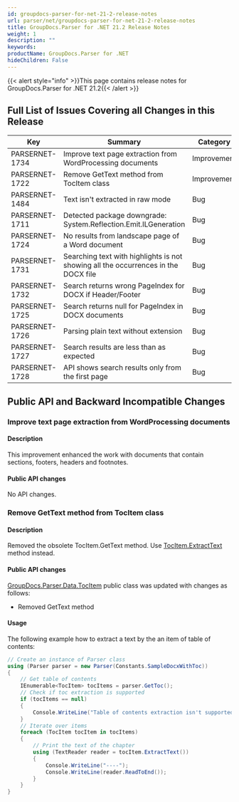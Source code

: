 ```yaml
---
id: groupdocs-parser-for-net-21-2-release-notes
url: parser/net/groupdocs-parser-for-net-21-2-release-notes
title: GroupDocs.Parser for .NET 21.2 Release Notes
weight: 1
description: ""
keywords: 
productName: GroupDocs.Parser for .NET
hideChildren: False
---
```

{{< alert style="info" >}}This page contains release notes for GroupDocs.Parser for .NET 21.2{{< /alert >}}

## Full List of Issues Covering all Changes in this Release

| Key | Summary | Category |
| --- | --- | --- |
| PARSERNET-1734 | Improve text page extraction from WordProcessing documents | Improvement |
| PARSERNET-1722 | Remove GetText method from TocItem class | Improvement  |
| PARSERNET-1484 | Text isn't extracted in raw mode | Bug |
| PARSERNET-1711 | Detected package downgrade: System.Reflection.Emit.ILGeneration | Bug |
| PARSERNET-1724 | No results from landscape page of a Word document | Bug |
| PARSERNET-1731 | Searching text with highlights is not showing all the occurrences in the DOCX file | Bug |
| PARSERNET-1732 | Search returns wrong PageIndex for DOCX if Header/Footer | Bug |
| PARSERNET-1725 | Search returns null for PageIndex in DOCX documents | Bug |
| PARSERNET-1726 | Parsing plain text without extension | Bug |
| PARSERNET-1727 | Search results are less than as expected | Bug |
| PARSERNET-1728 | API shows search results only from the first page | Bug |

## Public API and Backward Incompatible Changes

### Improve text page extraction from WordProcessing documents

#### Description

This improvement enhanced the work with documents that contain sections, footers, headers and footnotes.

#### Public API changes

No API changes.

### Remove GetText method from TocItem class

#### Description

Removed the obsolete TocItem.GetText method. Use [TocItem.ExtractText](https://apireference.groupdocs.com/parser/net/groupdocs.parser.data/tocitem/methods/extracttext) method instead.

#### Public API changes

[GroupDocs.Parser.Data.TocItem](https://apireference.groupdocs.com/parser/net/groupdocs.parser.data/tocitem) public class was updated with changes as follows:

* Removed GetText method

#### Usage

The following example how to extract a text by the an item of table of contents:

```csharp
// Create an instance of Parser class
using (Parser parser = new Parser(Constants.SampleDocxWithToc))
{
    // Get table of contents
    IEnumerable<TocItem> tocItems = parser.GetToc();
    // Check if toc extraction is supported
    if (tocItems == null)
    {
        Console.WriteLine("Table of contents extraction isn't supported");
    }
    // Iterate over items
    foreach (TocItem tocItem in tocItems)
    {
        // Print the text of the chapter
        using (TextReader reader = tocItem.ExtractText())
        {
            Console.WriteLine("----");
            Console.WriteLine(reader.ReadToEnd());
        }
    }
}
```